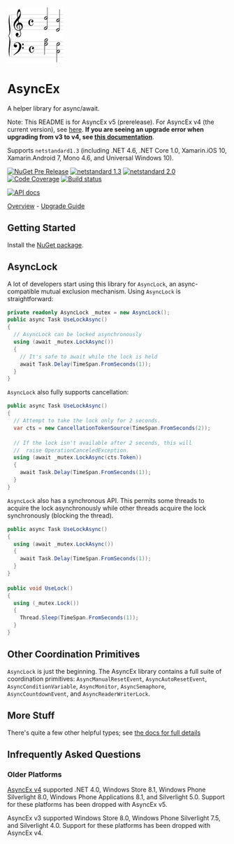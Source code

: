 ![Logo](AsyncEx.128.png)

# AsyncEx

A helper library for async/await.

Note: This README is for AsyncEx v5 (prerelease). For AsyncEx v4 (the current version), see [here](https://github.com/StephenCleary/AsyncEx/tree/v4). **If you are seeing an upgrade error when upgrading from v3 to v4, see [this documentation](https://github.com/StephenCleary/AsyncEx/blob/v4/doc/pcl-upgrade.md)**.

Supports `netstandard1.3` (including .NET 4.6, .NET Core 1.0, Xamarin.iOS 10, Xamarin.Android 7, Mono 4.6, and Universal Windows 10).

[![NuGet Pre Release](https://img.shields.io/nuget/vpre/Nito.AsyncEx.svg)](https://www.nuget.org/packages/Nito.AsyncEx/) [![netstandard 1.3](https://img.shields.io/badge/netstandard-1.3-brightgreen.svg)](https://docs.microsoft.com/en-us/dotnet/standard/net-standard) [![netstandard 2.0](https://img.shields.io/badge/netstandard-2.0-brightgreen.svg)](https://docs.microsoft.com/en-us/dotnet/standard/net-standard) [![Code Coverage](https://coveralls.io/repos/github/StephenCleary/AsyncEx/badge.svg?branch=master)](https://coveralls.io/github/StephenCleary/AsyncEx?branch=master) [![Build status](https://ci.appveyor.com/api/projects/status/37edy7t2g377rojs/branch/master?svg=true)](https://ci.appveyor.com/project/StephenCleary/asyncex/branch/master)

[![API docs](https://img.shields.io/badge/reference%20docs-api-blue.svg)](http://dotnetapis.com/pkg/Nito.AsyncEx)

[Overview](doc/Home.md) - [Upgrade Guide](doc/upgrade.md)

## Getting Started

Install the [NuGet package](http://www.nuget.org/packages/Nito.AsyncEx).

## AsyncLock

A lot of developers start using this library for `AsyncLock`, an async-compatible mutual exclusion mechanism. Using `AsyncLock` is straightforward:

```C#
private readonly AsyncLock _mutex = new AsyncLock();
public async Task UseLockAsync()
{
  // AsyncLock can be locked asynchronously
  using (await _mutex.LockAsync())
  {
    // It's safe to await while the lock is held
    await Task.Delay(TimeSpan.FromSeconds(1));
  }
}
```

`AsyncLock` also fully supports cancellation:

```C#
public async Task UseLockAsync()
{
  // Attempt to take the lock only for 2 seconds.
  var cts = new CancellationTokenSource(TimeSpan.FromSeconds(2));
  
  // If the lock isn't available after 2 seconds, this will
  //  raise OperationCanceledException.
  using (await _mutex.LockAsync(cts.Token))
  {
    await Task.Delay(TimeSpan.FromSeconds(1));
  }
}
```

`AsyncLock` also has a synchronous API. This permits some threads to acquire the lock asynchronously while other threads acquire the lock synchronously (blocking the thread).

```C#
public async Task UseLockAsync()
{
  using (await _mutex.LockAsync())
  {
    await Task.Delay(TimeSpan.FromSeconds(1));
  }
}

public void UseLock()
{
  using (_mutex.Lock())
  {
    Thread.Sleep(TimeSpan.FromSeconds(1));
  }
}
```

## Other Coordination Primitives

`AsyncLock` is just the beginning. The AsyncEx library contains a full suite of coordination primitives: `AsyncManualResetEvent`, `AsyncAutoResetEvent`, `AsyncConditionVariable`, `AsyncMonitor`, `AsyncSemaphore`, `AsyncCountdownEvent`, and `AsyncReaderWriterLock`.

## More Stuff

There's quite a few other helpful types; see [the docs for full details](doc)

## Infrequently Asked Questions

### Older Platforms

[AsyncEx v4](https://github.com/StephenCleary/AsyncEx/tree/v4) supported .NET 4.0, Windows Store 8.1, Windows Phone Silverlight 8.0, Windows Phone Applications 8.1, and Silverlight 5.0. Support for these platforms has been dropped with AsyncEx v5.

AsyncEx v3 supported Windows Store 8.0, Windows Phone Silverlight 7.5, and Silverlight 4.0. Support for these platforms has been dropped with AsyncEx v4.
